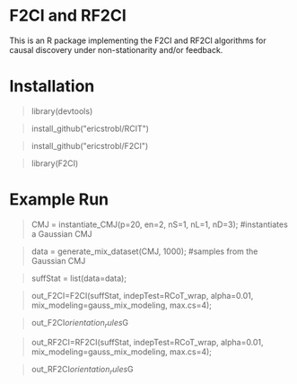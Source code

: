 # F2CI and RF2CI

This is an R package implementing the F2CI and RF2CI algorithms for causal discovery under non-stationarity and/or feedback.

# Installation

> library(devtools)

> install_github("ericstrobl/RCIT")

> install_github("ericstrobl/F2CI")

> library(F2CI)

# Example Run

> CMJ = instantiate_CMJ(p=20, en=2, nS=1, nL=1, nD=3); #instantiates a Gaussian CMJ

> data = generate_mix_dataset(CMJ, 1000); #samples from the Gaussian CMJ

> suffStat = list(data=data);

> out_F2CI=F2CI(suffStat, indepTest=RCoT_wrap, alpha=0.01, mix_modeling=gauss_mix_modeling, max.cs=4);

> out_F2CI$orientation_rules$G

> out_RF2CI=RF2CI(suffStat, indepTest=RCoT_wrap, alpha=0.01, mix_modeling=gauss_mix_modeling, max.cs=4);

> out_RF2CI$orientation_rules$G
